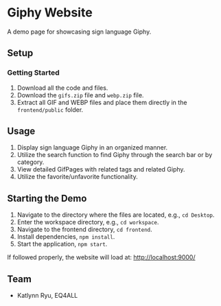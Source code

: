 # Giphy Website

A demo page for showcasing sign language Giphy.

## Setup

### Getting Started

1. Download all the code and files.
2. Download the `gifs.zip` file and `webp.zip` file.
3. Extract all GIF and WEBP files and place them directly in the `frontend/public` folder.

## Usage

1. Display sign language Giphy in an organized manner.
2. Utilize the search function to find Giphy through the search bar or by category.
3. View detailed GifPages with related tags and related Giphy.
4. Utilize the favorite/unfavorite functionality.

## Starting the Demo

1. Navigate to the directory where the files are located, e.g., `cd Desktop`.
2. Enter the workspace directory, e.g., `cd workspace`.
3. Navigate to the frontend directory, `cd frontend`.
4. Install dependencies, `npm install`.
5. Start the application, `npm start`.

If followed properly, the website will load at: [http://localhost:9000/](http://localhost:9000/)

## Team

- Katlynn Ryu, EQ4ALL
